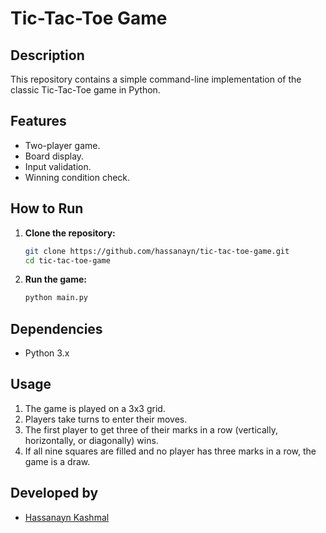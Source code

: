 # Tic-Tac-Toe Game

## Description
This repository contains a simple command-line implementation of the classic Tic-Tac-Toe game in Python.

## Features
- Two-player game.
- Board display.
- Input validation.
- Winning condition check.

## How to Run
1. **Clone the repository:**
    ```sh
    git clone https://github.com/hassanayn/tic-tac-toe-game.git
    cd tic-tac-toe-game
    ```

2. **Run the game:**
    ```sh
    python main.py
    ```

## Dependencies
- Python 3.x

## Usage
1. The game is played on a 3x3 grid.
2. Players take turns to enter their moves.
3. The first player to get three of their marks in a row (vertically, horizontally, or diagonally) wins.
4. If all nine squares are filled and no player has three marks in a row, the game is a draw.


## Developed by
- [Hassanayn Kashmal](https://github.com/hassanayn)
